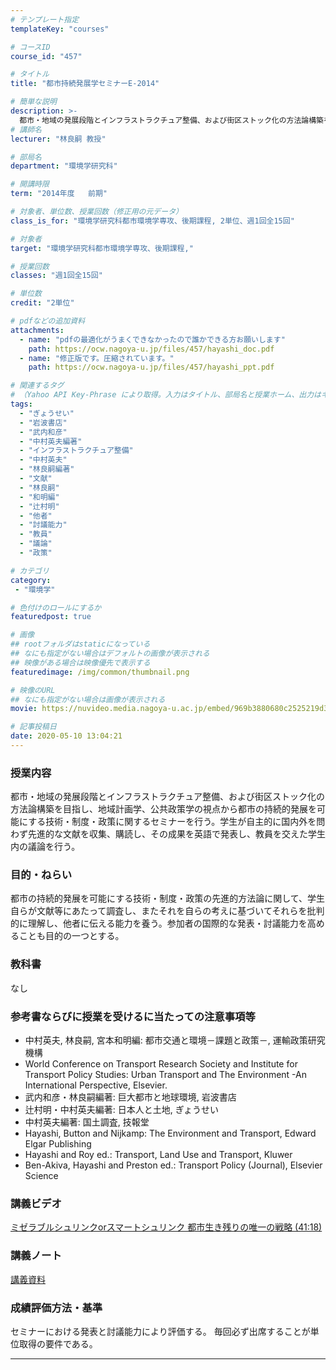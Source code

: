 ```yaml
---
# テンプレート指定
templateKey: "courses"

# コースID
course_id: "457"

# タイトル
title: "都市持続発展学セミナーE-2014"

# 簡単な説明
description: >-
  都市・地域の発展段階とインフラストラクチュア整備、および街区ストック化の方法論構築を目指し、地域計画学、公共政策学の視点から都市の持続的発展を可能にする技術・制度・政策に関するセミナーを行う。学生が自主的に国内外を問わず先進的な文献を収集、購読し、その成果を英語で発表し、教員を交えた学生内の議論を行う。 ....
# 講師名
lecturer: "林良嗣 教授"

# 部局名
department: "環境学研究科"

# 開講時限
term: "2014年度	前期"

# 対象者、単位数、授業回数（修正用の元データ）
class_is_for: "環境学研究科都市環境学専攻、後期課程, 2単位、週1回全15回"

# 対象者
target: "環境学研究科都市環境学専攻、後期課程,"

# 授業回数
classes: "週1回全15回"

# 単位数
credit: "2単位"

# pdfなどの追加資料
attachments:
  - name: "pdfの最適化がうまくできなかったので誰かできる方お願いします" 
    path: https://ocw.nagoya-u.jp/files/457/hayashi_doc.pdf
  - name: "修正版です。圧縮されています。" 
    path: https://ocw.nagoya-u.jp/files/457/hayashi_ppt.pdf

# 関連するタグ
# （Yahoo API Key-Phrase により取得。入力はタイトル、部局名と授業ホーム、出力はキーフレーズ（tags））
tags:
  - "ぎょうせい"
  - "岩波書店"
  - "武内和彦"
  - "中村英夫編著"
  - "インフラストラクチュア整備"
  - "中村英夫"
  - "林良嗣編著"
  - "文献"
  - "林良嗣"
  - "和明編"
  - "辻村明"
  - "他者"
  - "討議能力"
  - "教員"
  - "議論"
  - "政策"

# カテゴリ
category:
 - "環境学"

# 色付けのロールにするか
featuredpost: true

# 画像
## rootフォルダはstaticになっている
## なにも指定がない場合はデフォルトの画像が表示される
## 映像がある場合は映像優先で表示する
featuredimage: /img/common/thumbnail.png

# 映像のURL
## なにも指定がない場合は画像が表示される
movie: https://nuvideo.media.nagoya-u.ac.jp/embed/969b3880680c2525219d326b94ff0e98b86840b2

# 記事投稿日
date: 2020-05-10 13:04:21
---
```


### 授業内容

都市・地域の発展段階とインフラストラクチュア整備、および街区ストック化の方法論構築を目指し、地域計画学、公共政策学の視点から都市の持続的発展を可能にする技術・制度・政策に関するセミナーを行う。学生が自主的に国内外を問わず先進的な文献を収集、購読し、その成果を英語で発表し、教員を交えた学生内の議論を行う。








### 目的・ねらい

都市の持続的発展を可能にする技術・制度・政策の先進的方法論に関して、学生自らが文献等にあたって調査し、またそれを自らの考えに基づいてそれらを批判的に理解し、他者に伝える能力を養う。参加者の国際的な発表・討議能力を高めることも目的の一つとする。 

### 教科書

なし

### 参考書ならびに授業を受けるに当たっての注意事項等

  * 中村英夫, 林良嗣, 宮本和明編: 都市交通と環境－課題と政策－, 運輸政策研究機構
  * World Conference on Transport Research Society and Institute for Transport Policy Studies: Urban Transport and The Environment -An International Perspective, Elsevier.
  * 武内和彦・林良嗣編著: 巨大都市と地球環境, 岩波書店
  * 辻村明・中村英夫編著: 日本人と土地, ぎょうせい
  * 中村英夫編著: 国土調査, 技報堂
  * Hayashi, Button and Nijkamp: The Environment and Transport, Edward Elgar Publishing
  * Hayashi and Roy ed.: Transport, Land Use and Transport, Kluwer
  * Ben-Akiva, Hayashi and Preston ed.: Transport Policy (Journal), Elsevier Science





### 講義ビデオ

<a href="https://nuvideo.media.nagoya-u.ac.jp/embed/969b3880680c2525219d326b94ff0e98b86840b2" target="blank">ミゼラブルシュリンクorスマートシュリンク 都市生き残りの唯一の戦略 (41:18)</a>


### 講義ノート

[講義資料](https://ocw.nagoya-u.jp/files/457/hayashi_ppt.pdf) 







### 成績評価方法・基準

セミナーにおける発表と討議能力により評価する。 毎回必ず出席することが単位取得の要件である。





-----